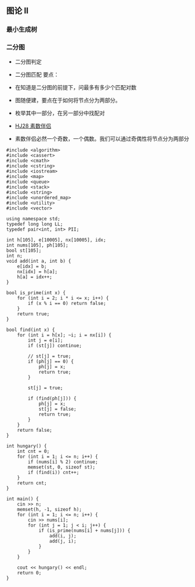 ## 图论 II

### 最小生成树

### 二分图

* 二分图判定


* 二分图匹配
要点：
* 在知道是二分图的前提下，问最多有多少个匹配对数
* 图随便建，要点在于如何将节点分为两部分。
* 枚举其中一部分，在另一部分中找配对
* [HJ28 素数伴侣](https://www.nowcoder.com/practice/b9eae162e02f4f928eac37d7699b352e?tpId=37&tqId=21251&rp=1&ru=/exam/oj/ta&qru=/exam/oj/ta&sourceUrl=%2Fexam%2Foj%2Fta%3FtpId%3D37&difficulty=5&judgeStatus=undefined&tags=&title=)
* 素数伴侣必然一个奇数，一个偶数。我们可以通过奇偶性将节点分为两部分

```
#include <algorithm>
#include <cassert>
#include <cmath>
#include <cstring>
#include <iostream>
#include <map>
#include <queue>
#include <stack>
#include <string>
#include <unordered_map>
#include <utility>
#include <vector>
 
using namespace std;
typedef long long LL;
typedef pair<int, int> PII;
 
int h[105], e[10005], nx[10005], idx;
int nums[105], ph[105];
bool st[105];
int n;
void add(int a, int b) {
    e[idx] = b;
    nx[idx] = h[a];
    h[a] = idx++;
}
 
bool is_prime(int x) {
    for (int i = 2; i * i <= x; i++) {
        if (x % i == 0) return false;
    }
    return true;
}
 
bool find(int x) {
    for (int i = h[x]; ~i; i = nx[i]) {
        int j = e[i];
        if (st[j]) continue;
         
        // st[j] = true;
        if (ph[j] == 0) {
            ph[j] = x;
            return true;
        }
 
        st[j] = true;
 
        if (find(ph[j])) {
            ph[j] = x;
            st[j] = false;
            return true;
        }
    }
    return false;
}
 
int hungary() {
    int cnt = 0;
    for (int i = 1; i <= n; i++) {
        if (nums[i] % 2) continue;
        memset(st, 0, sizeof st);
        if (find(i)) cnt++;
    }
    return cnt;
}
 
int main() {
    cin >> n;
    memset(h, -1, sizeof h);
    for (int i = 1; i <= n; i++) {
        cin >> nums[i];
        for (int j = 1; j < i; j++) {
            if (is_prime(nums[i] + nums[j])) {
                add(i, j);
                add(j, i);
            }
        }
    }
 
    cout << hungary() << endl;
    return 0;
}
```
